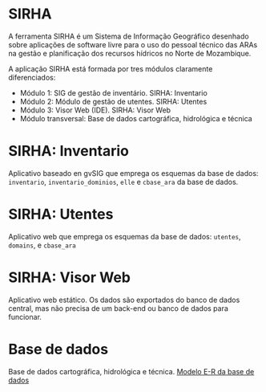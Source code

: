 # SIRHA

A ferramenta SIRHA é um Sistema de Informação Geográfico desenhado sobre aplicações de software livre para o uso do pessoal técnico das ARAs na gestão e planificação dos recursos hídricos no Norte de Mozambique.

A aplicação SIRHA está formada por tres módulos claramente diferenciados:

* Módulo 1: SIG de gestão de inventário. SIRHA: Inventario
* Módulo 2: Módulo de gestão de utentes. SIRHA: Utentes
* Módulo 3: Visor Web (IDE). SIRHA: Visor Web
* Módulo transversal: Base de dados cartográfica, hidrológica e técnica

# SIRHA: Inventario

Aplicativo baseado en gvSIG que emprega os esquemas da base de dados: `inventario`, `inventario_dominios`, `elle` e `cbase_ara` da base de dados.

# SIRHA: Utentes

Aplicativo web que emprega os esquemas da base de dados: `utentes`, `domains`, e `cbase_ara`

# SIRHA: Visor Web

Aplicativo web estático. Os dados são exportados do banco de dados central, mas não precisa de um back-end ou banco de dados para funcionar.

# Base de dados

Base de dados cartográfica, hidrológica e técnica. [Modelo E-R da base de dados](https://icarto.gitlab.io/sixhiara-formacion/)

